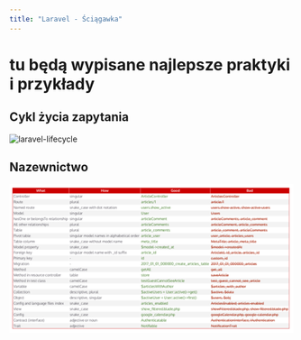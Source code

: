 ```yaml
---
title: "Laravel - Ściągawka"
---
```



# tu będą wypisane najlepsze praktyki i przykłady


## Cykl życia zapytania
![laravel-lifecycle](./../../assets/images/laravel-lifecycle.avif)


## Nazewnictwo
![nazewnictwo.jpg](./../assets/images/laravel_naming_convictions.png)